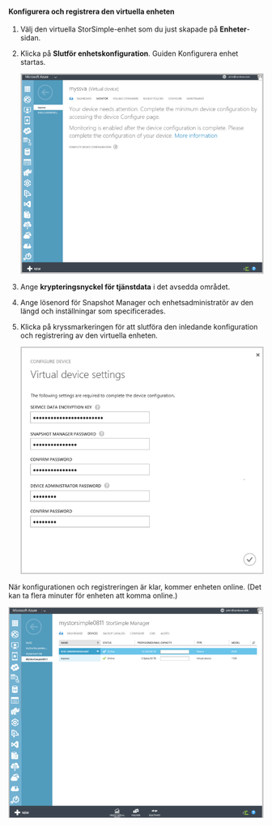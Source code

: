 <!---author: alkohli, last updated: 11/05/2015 --->

#### Konfigurera och registrera den virtuella enheten

1. Välj den virtuella StorSimple-enhet som du just skapade på **Enheter**-sidan. 

2. Klicka på **Slutför enhetskonfiguration**. Guiden Konfigurera enhet startas.

    ![Slutför enhetskonfiguration på Enheter-sidan i StorSimple](./media/storsimple-configure-register-virtual-device/StorSimple_CompleteDeviceSetupSVA1M.png)

3. Ange **krypteringsnyckel för tjänstdata** i det avsedda området.

4. Ange lösenord för Snapshot Manager och enhetsadministratör av den längd och inställningar som specificerades.

5. Klicka på kryssmarkeringen för att slutföra den inledande konfiguration och registrering av den virtuella enheten. 

    ![Inställningar för virtuell StorSimple-enhet](./media/storsimple-configure-register-virtual-device/StorSimple_VirtualDeviceSettings1.png)

När konfigurationen och registreringen är klar, kommer enheten online. (Det kan ta flera minuter för enheten att komma online.)

![Onlinefas för virtuell StorSimple-enhet](./media/storsimple-configure-register-virtual-device/StorSimple_VirtualDeviceOnline1M.png)


<!--HONumber=Jun16_HO2-->


